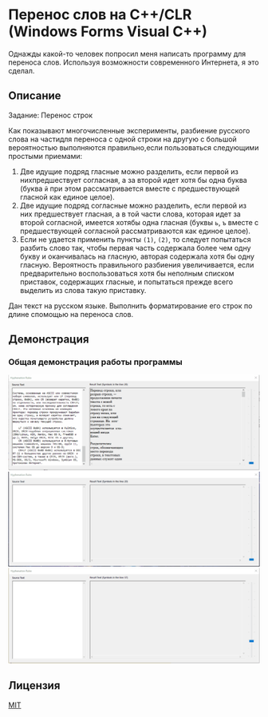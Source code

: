 # Перенос слов на C++/CLR (Windows Forms Visual C++) #

Однажды какой-то человек попросил меня написать программу для переноса слов. Используя возможности современного Интернета, я это сделал.

## Описание ##

Задание: Перенос строк

Как показывают многочисленные эксперименты, разбиение русского слова на частидля переноса с одной строки на другую с большой вероятностью выполняются правильно,если пользоваться следующими простыми приемами:

1. Две идущие подряд гласные можно разделить, если первой из нихпредшествует согласная, а за второй идет хотя бы одна буква (буква `й` при этом рассматривается вместе с предшествующей гласной как единое целое).
2. Две идущие подряд согласные можно разделить, если первой из них предшествует гласная, а в той части слова, которая идет за второй согласной, имеется хотябы одна гласная (буквы `ь`, `ъ` вместе с предшествующей согласной рассматриваются как единое целое).
3. Если не удается применить пункты `(1)`, `(2)`, то следует попытаться разбить слово так, чтобы первая часть содержала более чем одну букву и оканчивалась на гласную, авторая содержала хотя бы одну гласную. Вероятность правильного разбиения увеличивается, если предварительно воспользоваться хотя бы неполным списком приставок, содержащих гласные, и попытаться прежде всего выделить из слова такую приставку.

Дан текст на русском языке. Выполнить форматирование его строк по длине спомощью на переноса слов.

## Демонстрация ##

### Общая демонстрация работы программы ###

![Первая демонстрация](images/demonstration-1.gif)
![Вторая демонстрация](images/demonstration-2.gif)
![Третья демонстрация](images/demonstration-3.gif)

## Лицензия ##

[MIT](LICENSE.md)